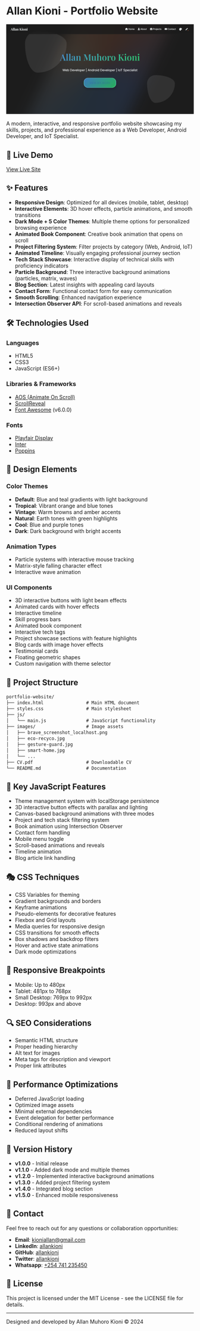 # Allan Kioni - Portfolio Website

![Portfolio Preview](images/portfolio-preview.jpg)

A modern, interactive, and responsive portfolio website showcasing my skills, projects, and professional experience as a Web Developer, Android Developer, and IoT Specialist.

## 🚀 Live Demo

[View Live Site](https://allankioni.github.io/AllanKioni-Portfolio/)

## ✨ Features

- **Responsive Design**: Optimized for all devices (mobile, tablet, desktop)
- **Interactive Elements**: 3D hover effects, particle animations, and smooth transitions
- **Dark Mode + 5 Color Themes**: Multiple theme options for personalized browsing experience
- **Animated Book Component**: Creative book animation that opens on scroll
- **Project Filtering System**: Filter projects by category (Web, Android, IoT)
- **Animated Timeline**: Visually engaging professional journey section
- **Tech Stack Showcase**: Interactive display of technical skills with proficiency indicators
- **Particle Background**: Three interactive background animations (particles, matrix, waves)
- **Blog Section**: Latest insights with appealing card layouts
- **Contact Form**: Functional contact form for easy communication
- **Smooth Scrolling**: Enhanced navigation experience
- **Intersection Observer API**: For scroll-based animations and reveals

## 🛠️ Technologies Used

### Languages
- HTML5
- CSS3
- JavaScript (ES6+)

### Libraries & Frameworks
- [AOS (Animate On Scroll)](https://github.com/michalsnik/aos)
- [ScrollReveal](https://scrollrevealjs.org/)
- [Font Awesome](https://fontawesome.com/) (v6.0.0)

### Fonts
- [Playfair Display](https://fonts.google.com/specimen/Playfair+Display)
- [Inter](https://fonts.google.com/specimen/Inter)
- [Poppins](https://fonts.google.com/specimen/Poppins)

## 🎨 Design Elements

### Color Themes
- **Default**: Blue and teal gradients with light background
- **Tropical**: Vibrant orange and blue tones
- **Vintage**: Warm browns and amber accents
- **Natural**: Earth tones with green highlights
- **Cool**: Blue and purple tones
- **Dark**: Dark background with bright accents

### Animation Types
- Particle systems with interactive mouse tracking
- Matrix-style falling character effect
- Interactive wave animation

### UI Components
- 3D interactive buttons with light beam effects
- Animated cards with hover effects
- Interactive timeline
- Skill progress bars
- Animated book component
- Interactive tech tags
- Project showcase sections with feature highlights
- Blog cards with image hover effects
- Testimonial cards
- Floating geometric shapes
- Custom navigation with theme selector

## 📂 Project Structure

```
portfolio-website/
├── index.html                # Main HTML document
├── styles.css                # Main stylesheet
├── js/
│   └── main.js               # JavaScript functionality
├── images/                   # Image assets
│   ├── brave_screenshot_localhost.png
│   ├── eco-recyco.jpg
│   ├── gesture-guard.jpg
│   ├── smart-home.jpg
│   └── ...
├── CV.pdf                    # Downloadable CV
└── README.md                 # Documentation
```

## 🔧 Key JavaScript Features

- Theme management system with localStorage persistence
- 3D interactive button effects with parallax and lighting
- Canvas-based background animations with three modes
- Project and tech stack filtering system
- Book animation using Intersection Observer
- Contact form handling
- Mobile menu toggle
- Scroll-based animations and reveals
- Timeline animation
- Blog article link handling

## 🎭 CSS Techniques

- CSS Variables for theming
- Gradient backgrounds and borders
- Keyframe animations
- Pseudo-elements for decorative features
- Flexbox and Grid layouts
- Media queries for responsive design
- CSS transitions for smooth effects
- Box shadows and backdrop filters
- Hover and active state animations
- Dark mode optimizations

## 📱 Responsive Breakpoints

- Mobile: Up to 480px
- Tablet: 481px to 768px
- Small Desktop: 769px to 992px
- Desktop: 993px and above

## 🔍 SEO Considerations

- Semantic HTML structure
- Proper heading hierarchy
- Alt text for images
- Meta tags for description and viewport
- Proper link attributes

## 🚀 Performance Optimizations

- Deferred JavaScript loading
- Optimized image assets
- Minimal external dependencies
- Event delegation for better performance
- Conditional rendering of animations
- Reduced layout shifts

## 🔄 Version History

- **v1.0.0** - Initial release
- **v1.1.0** - Added dark mode and multiple themes
- **v1.2.0** - Implemented interactive background animations
- **v1.3.0** - Added project filtering system
- **v1.4.0** - Integrated blog section
- **v1.5.0** - Enhanced mobile responsiveness

## 🤝 Contact

Feel free to reach out for any questions or collaboration opportunities:

- **Email**: kioniallan@gmail.com
- **LinkedIn**: [allankioni](https://linkedin.com/in/allankioni)
- **GitHub**: [allankioni](https://github.com/allankioni)
- **Twitter**: [allankioni](https://twitter.com/allankioni)
- **Whatsapp**: [+254 741 235450](https://api.whatsapp.com/send?phone=+254741235450)

## 📄 License

This project is licensed under the MIT License - see the LICENSE file for details.

---

Designed and developed by Allan Muhoro Kioni © 2024 

